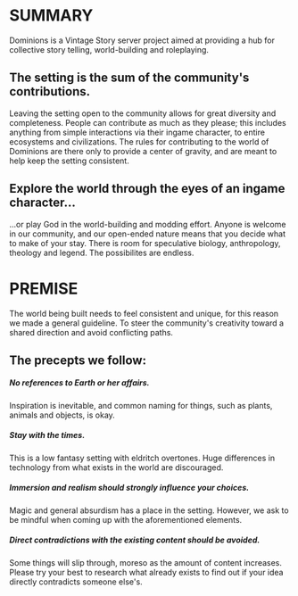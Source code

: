 # SUMMARY

Dominions is a Vintage Story server project aimed at providing a hub for collective story telling, world-building and roleplaying. 

## The setting is the sum of the community's contributions.

Leaving the setting open to the community allows for great diversity and completeness. People can contribute as much as they please; 
this includes anything from simple interactions via their ingame character, to entire ecosystems and civilizations.
The rules for contributing to the world of Dominions are there only to provide a center of gravity, and are meant to help
keep the setting consistent. 

## Explore the world through the eyes of an ingame character...

...or play God in the world-building and modding effort. Anyone is welcome in our community, and our open-ended nature 
means that you decide what to make of your stay. There is room for speculative biology, anthropology, theology and legend. The possibilites
are endless.

# PREMISE

The world being built needs to feel consistent and unique, for this reason we made a general guideline. To steer the community's creativity
toward a shared direction and avoid conflicting paths.

## The precepts we follow:

##### No references to Earth or her affairs.
Inspiration is inevitable, and common naming for things, such as plants, animals and objects, is okay.

##### Stay with the times. 
This is a low fantasy setting with eldritch overtones. Huge differences in technology from what exists in the world are discouraged.

##### Immersion and realism should strongly influence your choices.
Magic and general absurdism has a place in the setting. However, we ask to be mindful when coming up with the aforementioned elements. 

##### Direct contradictions with the existing content should be avoided. 
Some things will slip through, moreso as the amount of content increases. Please try your best to research what already exists to find out if your idea directly contradicts someone else's.
